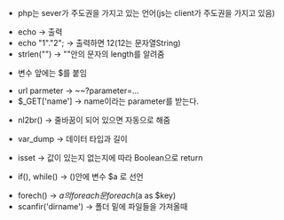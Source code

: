 - php는 sever가 주도권을 가지고 있는 언어(js는 client가 주도권을 가지고 있음)
+ echo -> 출력
+ echo "1"."2"; -> 출력하면 12(12는 문자열String)
+ strlen("") -> ""안의 문자의 length를 알려줌
- 변수 앞에는 $를 붙임
+ url parmeter -> ~~?parameter=...
+ $_GET['name'] -> name이라는 parameter를 받는다.
- nl2br() -> 줄바꿈이 되어 있으면 자동으로 해줌
+ var_dump ->  데이터 타입과 길이
- isset -> 값이 있는지 없는지에 따라 Boolean으로 return
+ if(), while() -> ()안에 변수 $a 로 선언 
- forech() -> $a의 foreach문 foreach($a as $key)
- scanfir('dirname') -> 폴더 밑에 파일들을 가져올때 
